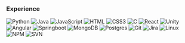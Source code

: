
<!-- Intro  -->
<!-- 
<h3 align="center">
        Arnika Abeysekera
</h3>


<p align="center"> 
  CS & Econ Student at Macalester College
</p>

 
<p align="center">
 <a href="https://linkedin.com/in/arnika-abeysekera" target="_blank">
  <img src="https://img.shields.io/badge/LinkedIn-0077B5?style=for-the-badge&logo=linkedin&logoColor=white" alt="alsiam"/>
 </a>
 <a href="" target="blank">
  <img src="https://img.shields.io/badge/Website-DC143C?style=for-the-badge&logo=medium&logoColor=white" alt="alsiam" />
 </a>

<br />
 -->

<!-- Langauges  -->
### Experience

![Python](https://img.shields.io/badge/python-3670A0?style=for-the-badge&logo=python&logoColor=ffdd54) 
![Java](https://img.shields.io/badge/java-%23ED8B00.svg?style=for-the-badge&logo=java&logoColor=white)
![JavaScript](https://img.shields.io/badge/javascript-%23323330.svg?style=for-the-badge&logo=javascript&logoColor=%23F7DF1E)
![HTML](https://img.shields.io/badge/HTML5-E34F26?style=for-the-badge&logo=html5&logoColor=white)
![CSS3](https://img.shields.io/badge/CSS3-1572B6?style=for-the-badge&logo=css3&logoColor=white)
![C](https://img.shields.io/badge/c-%2300599C.svg?style=for-the-badge&logo=c&logoColor=white)
![React](https://img.shields.io/badge/react-%2320232a.svg?style=for-the-badge&logo=react&logoColor=%2361DAFB)
![Unity](https://img.shields.io/badge/Unity-black?style=for-the-badge&logo=unity&logoColor=white)
![Angular](https://img.shields.io/badge/Angular-red?style=for-the-badge&logo=angular&logoColor=white)
![Springboot](https://img.shields.io/badge/Springboot-8BC34A?style=for-the-badge&logo=springboot&logoColor=white)
![MongoDB](https://img.shields.io/badge/MongoDB-4EA94B?style=for-the-badge&logo=mongodb&logoColor=white)
![Postgres](https://img.shields.io/badge/postgres-%23316192.svg?style=for-the-badge&logo=postgresql&logoColor=white)
![Git](https://img.shields.io/badge/Git-F05032?style=for-the-badge&logo=git&logoColor=white)
![Jira](https://img.shields.io/badge/jira-1b49d1.svg?style=for-the-badge&logo=jira&logoColor=white)
![Linux](https://img.shields.io/badge/Linux-FCC624?style=for-the-badge&logo=linux&logoColor=black)
![NPM](https://img.shields.io/badge/NPM-%23CB3837.svg?style=for-the-badge&logo=npm&logoColor=white)
![SVN](https://img.shields.io/badge/SVN-86a6d9.svg?style=for-the-badge&logo=apache&logoColor=white)

<br/>

<!--
### Projects 
[![Mender](https://github-readme-stats.vercel.app/api/pin/?username=aabeyse1&repo=mender-app&border_color=7F3FBF&bg_color=0D1117&title_color=C9D1D9&text_color=8B949E&icon_color=7F3FBF)](https://github.com/aabeyse1/mender-app)
[![HomieBot](https://github-readme-stats.vercel.app/api/pin/?username=davinchi73&repo=comp480-Final_Project&border_color=7F3FBF&bg_color=0D1117&title_color=C9D1D9&text_color=8B949E&icon_color=7F3FBF)](https://github.com/davinchi73/comp480-Final_Project)
[![ARISCALofi](https://github-readme-stats.vercel.app/api/pin/?username=issakav&repo=ARISCA-Lofi&border_color=7F3FBF&bg_color=0D1117&title_color=C9D1D9&text_color=8B949E&icon_color=7F3FBF)](https://github.com/Issakav/ARISCA-Lofi)
[![StuckTogether](https://github-readme-stats.vercel.app/api/pin/?username=aabeyse1&repo=alien-game&border_color=7F3FBF&bg_color=0D1117&title_color=C9D1D9&text_color=8B949E&icon_color=7F3FBF)](https://github.com/aabeyse1/alien-game)
-->
